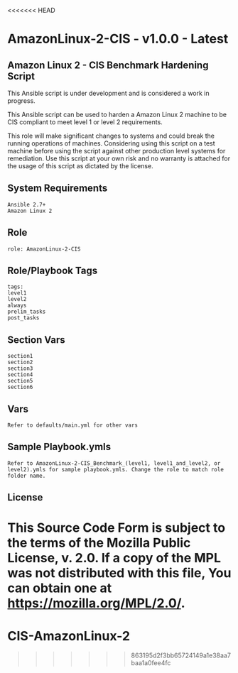 <<<<<<< HEAD
# AmazonLinux-2-CIS - v1.0.0 - Latest

## Amazon Linux 2 - CIS Benchmark Hardening Script

This Ansible script is under development and is considered a work in progress.

This Ansible script can be used to harden a Amazon Linux 2 machine to be CIS compliant to meet level 1 or level 2 requirements.

This role will make significant changes to systems and could break the running operations of machines. Considering using this script on a test machine before using the script against other production level systems for remediation. Use this script at your own risk and no warranty is attached for the usage of this script as dictated by the license.

## System Requirements
```
Ansible 2.7+
Amazon Linux 2
```
## Role
```
role: AmazonLinux-2-CIS
```
## Role/Playbook Tags
```
tags: 
level1
level2
always
prelim_tasks
post_tasks
```
## Section Vars
```
section1
section2
section3
section4
section5
section6
```
## Vars
```
Refer to defaults/main.yml for other vars
```
## Sample Playbook.ymls
```
Refer to AmazonLinux-2-CIS_Benchmark_(level1, level1_and_level2, or level2).ymls for sample playbook.ymls. Change the role to match role folder name.
```
## License
This Source Code Form is subject to the terms of the Mozilla Public
License, v. 2.0. If a copy of the MPL was not distributed with this
file, You can obtain one at https://mozilla.org/MPL/2.0/.
=======
# CIS-AmazonLinux-2
>>>>>>> 863195d2f3bb65724149a1e38aa7baa1a0fee4fc
